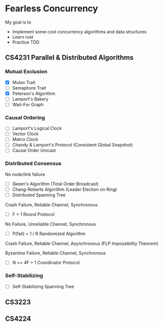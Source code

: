 # Fearless Concurrency
My goal is to
- Implement some cool concurrency algorithms and data structures
- Learn rust
- Practice TDD

## CS4231 Parallel & Distributed Algorithms

### Mutual Exclusion
- [x] Mutex Trait
- [ ] Semaphore Trait
- [x] Peterson's Algorithm
- [ ] Lamport's Bakery
- [ ] Wait-For Graph

### Causal Ordering
- [ ] Lamport's Logical Clock
- [ ] Vector Clock
- [ ] Matrix Clock
- [ ] Chandy & Lamport's Protocol (Consistent Global Snapshot) 
- [ ] Causal Order Unicast

### Distributed Consensus
No node/link failure
- [ ] Skeen's Algorithm (Total Order Broadcast)
- [ ] Chang-Roberts Algorithm (Leader Election on Ring)
- [ ] Distributed Spanning Tree

Crash Failure, Reliable Channel, Synchronous
- [ ] F + 1 Round Protocol

No Failure, Unreliable Channel, Synchronous
- [ ] P(fail) = 1 / R Randomized Algorithm

Crash Failure, Reliable Channel, Asynchronous (FLP Impossibility Theorem)

Byzantine Failure, Reliable Channel, Synchronous
- [ ] N >= 4F + 1 Coordinator Protocol

### Self-Stabilizing
- [ ] Self-Stabilizing Spanning Tree

## CS3223
## CS4224